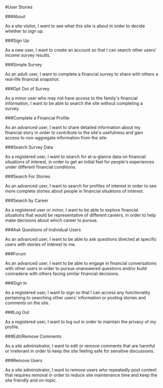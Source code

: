 #User Stories

###About

As a site visitor, I want to see what this site is about in order to decide whether to sign up.

###Sign Up

As a new user, I want to create an account so that I can search other users' income survey
results.

###Simple Survey

As an adult user, I want to complete a financial survey to share with others a real-life financial snapshot.

###Opt Out of Survey

As a minor user who may not have access to the family's financial information, I want to be able to search the site without
completing a survey.

###Complete a Financial Profile

As an advanced user, I want to share detailed information about my financial story in order to contribute to the site's usefulness and
gain access to non-aggregate information from the site.

###Search Survey Data

As a registered user, I want to search for at-a-glance data on financial situations of interest, in order to get an initial feel for
people's experiences under different financial conditions.

###Search For Stories

As an advanced user, I want to search for profiles of interest in order to see more complete stories about people in financial 
situations of interest.

###Search by Career

As a registered user or minor, I want to be able to explore financial situations that would be representative of different
careers, in order to help make decisions about which career to pursue.

###Ask Questions of Individual Users

As an advanced user, I want to be able to ask questions directed at specific users with stories of interest to me.

###Forum

As an advanced user, I want to be able to engage in financial conversations with other users in order to pursue unanswered questions and/or
build comraderie with others facing similar financial decisions.

###Sign In

As a registered user, I want to sign so that I can access any functionality pertaining to searching other users'
information or posting stories and comments on the site.

###Log Out

As a registered user, I want to log out in order to maintain the privacy of my profile.

###Edit/Remove Comments

As a site administrator, I want to edit or remove comments that are harmful or irrelevant in order to keep the site
feeling safe for sensitive discussions.

###Remove Users

As a site administrator, I want to remove users who repeatedly post content that requires removal in order to reduce
site maintenance time and keep the site friendly and on-topic.





